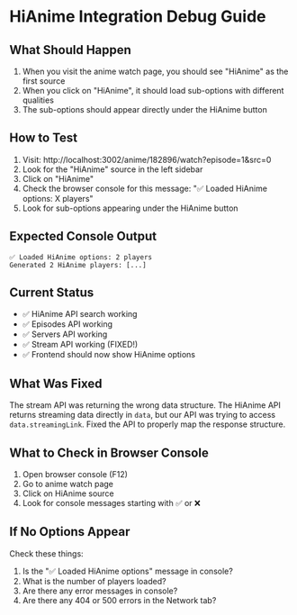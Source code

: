 # HiAnime Integration Debug Guide

## What Should Happen

1. When you visit the anime watch page, you should see "HiAnime" as the first source
2. When you click on "HiAnime", it should load sub-options with different qualities
3. The sub-options should appear directly under the HiAnime button

## How to Test

1. Visit: http://localhost:3002/anime/182896/watch?episode=1&src=0
2. Look for the "HiAnime" source in the left sidebar
3. Click on "HiAnime"
4. Check the browser console for this message: "✅ Loaded HiAnime options: X players"
5. Look for sub-options appearing under the HiAnime button

## Expected Console Output

```
✅ Loaded HiAnime options: 2 players
Generated 2 HiAnime players: [...]
```

## Current Status

- ✅ HiAnime API search working
- ✅ Episodes API working
- ✅ Servers API working  
- ✅ Stream API working (FIXED!)
- ✅ Frontend should now show HiAnime options

## What Was Fixed

The stream API was returning the wrong data structure. The HiAnime API returns streaming data directly in `data`, but our API was trying to access `data.streamingLink`. Fixed the API to properly map the response structure.

## What to Check in Browser Console

1. Open browser console (F12)
2. Go to anime watch page
3. Click on HiAnime source
4. Look for console messages starting with ✅ or ❌

## If No Options Appear

Check these things:
1. Is the "✅ Loaded HiAnime options" message in console?
2. What is the number of players loaded?
3. Are there any error messages in console?
4. Are there any 404 or 500 errors in the Network tab?


